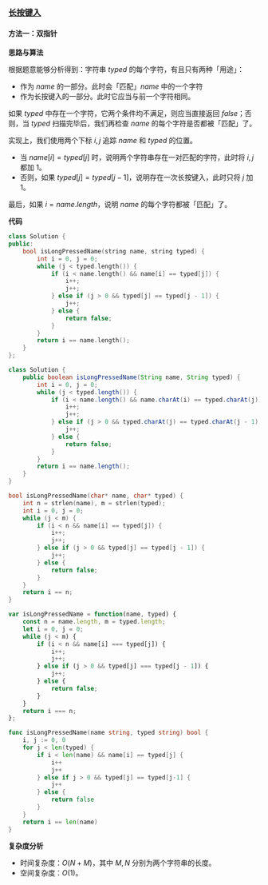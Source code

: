 ### [长按键入](https://leetcode.cn/problems/long-pressed-name/solutions/454180/chang-an-jian-ru-by-leetcode-solution/)

#### 方法一：双指针

**思路与算法**

根据题意能够分析得到：字符串 $typed$ 的每个字符，有且只有两种「用途」：

- 作为 $name$ 的一部分。此时会「匹配」$name$ 中的一个字符
- 作为长按键入的一部分。此时它应当与前一个字符相同。

如果 $typed$ 中存在一个字符，它两个条件均不满足，则应当直接返回 $false$；否则，当 $typed$ 扫描完毕后，我们再检查 $name$ 的每个字符是否都被「匹配」了。

实现上，我们使用两个下标 $i,j$ 追踪 $name$ 和 $typed$ 的位置。

- 当 $name[i]=typed[j]$ 时，说明两个字符串存在一对匹配的字符，此时将 $i,j$ 都加 $1$。
- 否则，如果 $typed[j]=typed[j−1]$，说明存在一次长按键入，此时只将 $j$ 加 $1$。

最后，如果 $i=name.length$，说明 $name$ 的每个字符都被「匹配」了。

**代码**

```C++
class Solution {
public:
    bool isLongPressedName(string name, string typed) {
        int i = 0, j = 0;
        while (j < typed.length()) {
            if (i < name.length() && name[i] == typed[j]) {
                i++;
                j++;
            } else if (j > 0 && typed[j] == typed[j - 1]) {
                j++;
            } else {
                return false;
            }
        }
        return i == name.length();
    }
};
```

```Java
class Solution {
    public boolean isLongPressedName(String name, String typed) {
        int i = 0, j = 0;
        while (j < typed.length()) {
            if (i < name.length() && name.charAt(i) == typed.charAt(j)) {
                i++;
                j++;
            } else if (j > 0 && typed.charAt(j) == typed.charAt(j - 1)) {
                j++;
            } else {
                return false;
            }
        }
        return i == name.length();
    }
}
```

```C
bool isLongPressedName(char* name, char* typed) {
    int n = strlen(name), m = strlen(typed);
    int i = 0, j = 0;
    while (j < m) {
        if (i < n && name[i] == typed[j]) {
            i++;
            j++;
        } else if (j > 0 && typed[j] == typed[j - 1]) {
            j++;
        } else {
            return false;
        }
    }
    return i == n;
}
```

```JavaScript
var isLongPressedName = function(name, typed) {
    const n = name.length, m = typed.length;
    let i = 0, j = 0;
    while (j < m) {
        if (i < n && name[i] === typed[j]) {
            i++;
            j++;
        } else if (j > 0 && typed[j] === typed[j - 1]) {
            j++;
        } else {
            return false;
        }
    }
    return i === n;
};
```

```Go
func isLongPressedName(name string, typed string) bool {
    i, j := 0, 0
    for j < len(typed) {
        if i < len(name) && name[i] == typed[j] {
            i++
            j++
        } else if j > 0 && typed[j] == typed[j-1] {
            j++
        } else {
            return false
        }
    }
    return i == len(name)
}
```

**复杂度分析**

- 时间复杂度：$O(N+M)$，其中 $M,N$ 分别为两个字符串的长度。
- 空间复杂度：$O(1)$。

